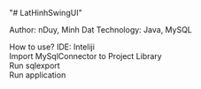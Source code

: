 "# LatHinhSwingUI"

Author: nDuy, Minh Dat
Technology: Java, MySQL

How to use?
IDE: Inteliji </br>
Import MySqlConnector to Project Library </br>
Run sqlexport </br>
Run application
